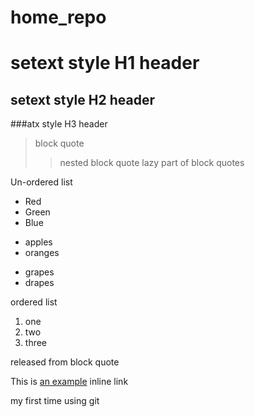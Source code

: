 home_repo
=========

setext style H1 header
===================

setext style H2 header
--------------

###atx style H3 header

> block quote
> > nested block quote
lazy part of block quotes

Un-ordered list
* Red
* Green
* Blue

+ apples
+ oranges

- grapes
- drapes

ordered list
1. one
2. two
3. three


released from block quote

This is [an example](http://example.com/ "Title") inline link

my first time using git
